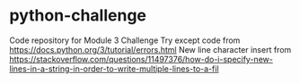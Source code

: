 # python-challenge
Code repository for Module 3 Challenge
Try except code from https://docs.python.org/3/tutorial/errors.html
New line character insert from https://stackoverflow.com/questions/11497376/how-do-i-specify-new-lines-in-a-string-in-order-to-write-multiple-lines-to-a-fil